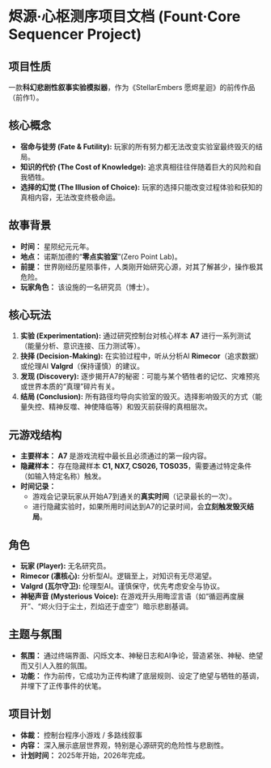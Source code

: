 # 烬源·心枢测序项目文档 (Fount·Core Sequencer Project)

## 项目性质
一款**科幻悲剧性叙事实验模拟器**，作为《StellarEmbers 愿烬星迴》的前传作品（前作1）。

## 核心概念
-   **宿命与徒劳 (Fate & Futility):** 玩家的所有努力都无法改变实验室最终毁灭的结局。
-   **知识的代价 (The Cost of Knowledge):** 追求真相往往伴随着巨大的风险和自我牺牲。
-   **选择的幻觉 (The Illusion of Choice):** 玩家的选择只能改变过程体验和获知的真相内容，无法改变终极命运。

## 故事背景
-   **时间：** 星陨纪元元年。
-   **地点：** 诺斯加德的“**零点实验室**”(Zero Point Lab)。
-   **前提：** 世界刚经历星陨事件，人类刚开始研究心源，对其了解甚少，操作极其危险。
-   **玩家角色：** 该设施的一名研究员（博士）。

## 核心玩法
1.  **实验 (Experimentation):** 通过研究控制台对核心样本 **A7** 进行一系列测试（能量分析、意识连接、压力测试等）。
2.  **抉择 (Decision-Making):** 在实验过程中，听从分析AI **Rimecor**（追求数据）或伦理AI **Valgrd**（保持谨慎）的建议。
3.  **发现 (Discovery):** 逐步揭开A7的秘密：可能与某个牺牲者的记忆、灾难预兆或世界本质的“真理”碎片有关。
4.  **结局 (Conclusion):** 所有路径均导向实验室的毁灭。选择影响毁灭的方式（能量失控、精神反噬、神使降临等）和毁灭前获得的真相层次。

## 元游戏结构
-   **主要样本：** **A7** 是游戏流程中最长且必须通过的第一段内容。
-   **隐藏样本：** 存在隐藏样本 **C1, NX7, CS026, TOS035**，需要通过特定条件（如输入特定名称）触发。
-   **时间记录：**
    -   游戏会记录玩家从开始A7到通关的**真实时间**（记录最长的一次）。
    -   进行隐藏实验时，如果所用时间达到A7的记录时间，会**立刻触发毁灭结局**。

## 角色
-   **玩家 (Player):** 无名研究员。
-   **Rimecor (凛核心):** 分析型AI。逻辑至上，对知识有无尽渴望。
-   **Valgrd (瓦尔守卫):** 伦理型AI。谨慎保守，优先考虑安全与协议。
-   **神秘声音 (Mysterious Voice):** 在游戏开头用晦涩言语（如“循迴再度展开”、“烬火归于尘土，烈焰还于虚空”）暗示悲剧基调。

## 主题与氛围
-   **氛围：** 通过终端界面、闪烁文本、神秘日志和AI争论，营造紧张、神秘、绝望而又引人入胜的氛围。
-   **功能：** 作为前传，它成功为正传构建了底层规则、设定了绝望与牺牲的基调，并埋下了正传事件的伏笔。

## 项目计划
-   **体裁：** 控制台程序小游戏 / 多路线叙事
-   **内容：** 深入展示底层世界观，特别是心源研究的危险性与悲剧性。
-   **计划时间：** 2025年开始，2026年完成。